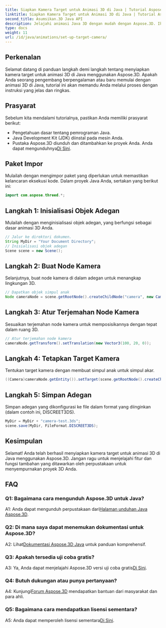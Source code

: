 ```yaml
---
title: Siapkan Kamera Target untuk Animasi 3D di Java | Tutorial Aspose.3D
linktitle: Siapkan Kamera Target untuk Animasi 3D di Java | Tutorial Aspose.3D
second_title: Asumsikan.3D Java API
description: Jelajahi animasi Java 3D dengan mudah dengan Aspose.3D. Ikuti tutorial kami untuk panduan langkah demi langkah. Unduh sekarang untuk perjalanan pengembangan 3D yang menawan.
type: docs
weight: 11
url: /id/java/animations/set-up-target-camera/
---
```

## Perkenalan

Selamat datang di panduan langkah demi langkah tentang menyiapkan kamera target untuk animasi 3D di Java menggunakan Aspose.3D. Apakah Anda seorang pengembang berpengalaman atau baru memulai dengan animasi 3D di Java, tutorial ini akan memandu Anda melalui proses dengan instruksi yang jelas dan ringkas.

## Prasyarat

Sebelum kita mendalami tutorialnya, pastikan Anda memiliki prasyarat berikut:

- Pengetahuan dasar tentang pemrograman Java.
- Java Development Kit (JDK) diinstal pada mesin Anda.
-  Pustaka Aspose.3D diunduh dan ditambahkan ke proyek Anda. Anda dapat mengunduhnya[Di Sini](https://releases.aspose.com/3d/java/).

## Paket Impor

Mulailah dengan mengimpor paket yang diperlukan untuk memastikan kelancaran eksekusi kode. Dalam proyek Java Anda, sertakan yang berikut ini:

```java
import com.aspose.threed.*;
```

## Langkah 1: Inisialisasi Objek Adegan

Mulailah dengan menginisialisasi objek adegan, yang berfungsi sebagai dasar animasi 3D Anda.

```java
// Jalur ke direktori dokumen.
String MyDir = "Your Document Directory";
// Inisialisasi objek adegan
Scene scene = new Scene();
```

## Langkah 2: Buat Node Kamera

Selanjutnya, buat node kamera di dalam adegan untuk menangkap lingkungan 3D.

```java
// Dapatkan objek simpul anak
Node cameraNode = scene.getRootNode().createChildNode("camera", new Camera());
```

## Langkah 3: Atur Terjemahan Node Kamera

Sesuaikan terjemahan node kamera untuk memposisikannya dengan tepat dalam ruang 3D.

```java
// Atur terjemahan node kamera
cameraNode.getTransform().setTranslation(new Vector3(100, 20, 0));
```

## Langkah 4: Tetapkan Target Kamera

Tentukan target kamera dengan membuat simpul anak untuk simpul akar.

```java
((Camera)cameraNode.getEntity()).setTarget(scene.getRootNode().createChildNode("target"));
```

## Langkah 5: Simpan Adegan

Simpan adegan yang dikonfigurasi ke file dalam format yang diinginkan (dalam contoh ini, DISCREET3DS).

```java
MyDir = MyDir + "camera-test.3ds";
scene.save(MyDir, FileFormat.DISCREET3DS);
```

## Kesimpulan

Selamat! Anda telah berhasil menyiapkan kamera target untuk animasi 3D di Java menggunakan Aspose.3D. Jangan ragu untuk menjelajahi fitur dan fungsi tambahan yang ditawarkan oleh perpustakaan untuk menyempurnakan proyek 3D Anda.

## FAQ

### Q1: Bagaimana cara mengunduh Aspose.3D untuk Java?

 A1: Anda dapat mengunduh perpustakaan dari[Halaman unduhan Java Aspose.3D](https://releases.aspose.com/3d/java/).

### Q2: Di mana saya dapat menemukan dokumentasi untuk Aspose.3D?

 A2: Lihat[Dokumentasi Aspose.3D Java](https://reference.aspose.com/3d/java/) untuk panduan komprehensif.

### Q3: Apakah tersedia uji coba gratis?

 A3: Ya, Anda dapat menjelajahi Aspose.3D versi uji coba gratis[Di Sini](https://releases.aspose.com/).

### Q4: Butuh dukungan atau punya pertanyaan?

 A4: Kunjungi[Forum Aspose.3D](https://forum.aspose.com/c/3d/18) mendapatkan bantuan dari masyarakat dan para ahli.

### Q5: Bagaimana cara mendapatkan lisensi sementara?

A5: Anda dapat memperoleh lisensi sementara[Di Sini](https://purchase.aspose.com/temporary-license/).
